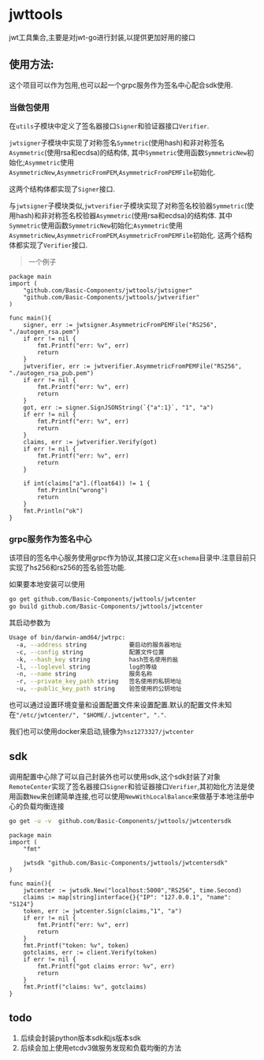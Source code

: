 # jwttools

jwt工具集合,主要是对jwt-go进行封装,以提供更加好用的接口

## 使用方法:

这个项目可以作为包用,也可以起一个grpc服务作为签名中心配合sdk使用.

### 当做包使用

在`utils`子模块中定义了签名器接口`Signer`和验证器接口`Verifier`.

`jwtsigner`子模块中实现了对称签名`Symmetric`(使用hash)和非对称签名`Asymmetric`(使用rsa和ecdsa)的结构体,
其中`Symmetric`使用函数`SymmetricNew`初始化;`Asymmetric`使用`AsymmetricNew`,`AsymmetricFromPEM`,`AsymmetricFromPEMFile`初始化.

这两个结构体都实现了`Signer`接口.

与`jwtsigner`子模块类似,`jwtverifier`子模块实现了对称签名校验器`Symmetric`(使用hash)和非对称签名校验器`Asymmetric`(使用rsa和ecdsa)的结构体.
其中`Symmetric`使用函数`SymmetricNew`初始化;`Asymmetric`使用`AsymmetricNew`,`AsymmetricFromPEM`,`AsymmetricFromPEMFile`初始化.
这两个结构体都实现了`Verifier`接口.

> 一个例子

```golang
package main
import (
	"github.com/Basic-Components/jwttools/jwtsigner"
	"github.com/Basic-Components/jwttools/jwtverifier"
)

func main(){
	signer, err := jwtsigner.AsymmetricFromPEMFile("RS256", "./autogen_rsa.pem")
	if err != nil {
		fmt.Printf("err: %v", err)
		return
	}
	jwtverifier, err := jwtverifier.AsymmetricFromPEMFile("RS256", "./autogen_rsa_pub.pem")
	if err != nil {
		fmt.Printf("err: %v", err)
		return
	}
	got, err := signer.SignJSONString(`{"a":1}`, "1", "a")
	if err != nil {
		fmt.Printf("err: %v", err)
		return
	}
	claims, err := jwtverifier.Verify(got)
	if err != nil {
		fmt.Printf("err: %v", err)
		return
	}

	if int(claims["a"].(float64)) != 1 {
		fmt.Println("wrong")
		return
	}
	fmt.Println("ok")
}

```

### grpc服务作为签名中心

该项目的签名中心服务使用grpc作为协议,其接口定义在`schema`目录中.注意目前只实现了hs256和rs256的签名验签功能.

如果要本地安装可以使用

```bash
go get github.com/Basic-Components/jwttools/jwtcenter
go build github.com/Basic-Components/jwttools/jwtcenter
```

其启动参数为

```bash
Usage of bin/darwin-amd64/jwtrpc:
  -a, --address string            要启动的服务器地址
  -c, --config string             配置文件位置
  -k, --hash_key string           hash签名使用的盐
  -l, --loglevel string           log的等级
  -n, --name string               服务名称
  -r, --private_key_path string   签名使用的私钥地址
  -u, --public_key_path string    验签使用的公钥地址
```

也可以通过设置环境变量和设置配置文件来设置配置.默认的配置文件未知在`"/etc/jwtcenter/", "$HOME/.jwtcenter", "."`.

我们也可以使用docker来启动,镜像为`hsz1273327/jwtcenter`

## sdk

调用配置中心除了可以自己封装外也可以使用sdk,这个sdk封装了对象`RemoteCenter`实现了签名器接口`Signer`和验证器接口`Verifier`,其初始化方法是使用函数`New`来创建简单连接,也可以使用`NewWithLocalBalance`来做基于本地注册中心的负载均衡连接

```bash
go get -u -v  github.com/Basic-Components/jwttools/jwtcentersdk
```

```golang
package main
import (
	"fmt"

	jwtsdk "github.com/Basic-Components/jwttools/jwtcentersdk"
)

func main(){
	jwtcenter := jwtsdk.New("localhost:5000","RS256", time.Second)
	claims := map[string]interface{}{"IP": "127.0.0.1", "name": "S124"}
	token, err := jwtcenter.Sign(claims,"1", "a")
	if err != nil {
		fmt.Printf("err: %v", err)
		return
	}
	fmt.Printf("token: %v", token)
	gotclaims, err := client.Verify(token)
	if err != nil {
		fmt.Printf("got claims error: %v", err)
		return
	}
    fmt.Printf("claims: %v", gotclaims)
}
```

## todo

1. 后续会封装python版本sdk和js版本sdk
2. 后续会加上使用etcdv3做服务发现和负载均衡的方法